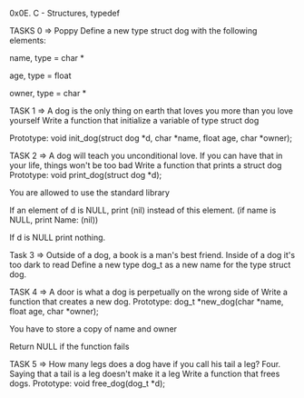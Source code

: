 0x0E. C - Structures, typedef


TASKS 0 => Poppy Define a new type struct dog with the following elements:

name, type = char *

age, type = float

owner, type = char *



TASK 1 => A dog is the only thing on earth that loves you more than you love yourself Write a function that initialize a variable of type struct dog

Prototype: void init_dog(struct dog *d, char *name, float age, char *owner);



TASK 2 => A dog will teach you unconditional love. If you can have that in your life, things won't be too bad Write a function that prints a struct dog
Prototype: void print_dog(struct dog *d);

You are allowed to use the standard library

If an element of d is NULL, print (nil) instead of this element. (if name is NULL, print Name: (nil))

If d is NULL print nothing.



Task 3 => Outside of a dog, a book is a man's best friend. Inside of a dog it's too dark to read Define a new type dog_t as a new name for the type struct dog.



TASK 4 => A door is what a dog is perpetually on the wrong side of Write a function that creates a new dog.
Prototype: dog_t *new_dog(char *name, float age, char *owner);

You have to store a copy of name and owner

Return NULL if the function fails



TASK 5 => How many legs does a dog have if you call his tail a leg? Four. Saying that a tail is a leg doesn't make it a leg Write a function that frees dogs.
Prototype: void free_dog(dog_t *d);
